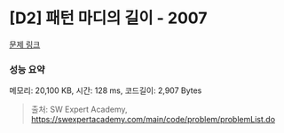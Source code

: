 # [D2] 패턴 마디의 길이 - 2007 

[문제 링크](https://swexpertacademy.com/main/code/problem/problemDetail.do?contestProbId=AV5P1kNKAl8DFAUq) 

### 성능 요약

메모리: 20,100 KB, 시간: 128 ms, 코드길이: 2,907 Bytes



> 출처: SW Expert Academy, https://swexpertacademy.com/main/code/problem/problemList.do